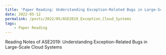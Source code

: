 ```yaml
---
title: 'Paper Reading: Understanding Exception-Related Bugs in Large-Scale Cloud Systems'
date: 2022-05-12
permalink: /posts/2022/05/ASE2019_Exception_Cloud_Systems
tags: 
    - Paper Reading
---
```

Reading Notes of ASE2019: Understanding Exception-Related Bugs in Large-Scale Cloud Systems 
<!--more-->



